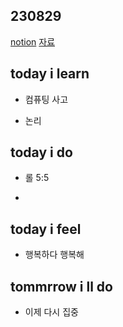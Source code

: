 ## 230829

[notion](https://glib-glitter-8ce.notion.site/SSAFY-Day-38-Computational-Thinking-3db5f540af1e4bddb57398308c3332c5?pvs=4)
[자료](https://swexpertacademy.com/main/learn/course/lectureHtmlViewer.do)

## today i learn

- 컴퓨팅 사고

- 논리
  
## today i do

- 롤 5:5

- 

## today i feel

- 행복하다 행복해
  
## tommrrow i ll do

- 이제 다시 집중
